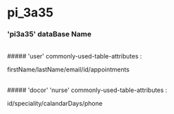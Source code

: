 # pi_3a35
### 'pi3a35' dataBase Name
<br>
##### 'user' commonly-used-table-attributes : 
   <p> firstName/lastName/email/id/appointments <p>
<br>
##### 'docor' 'nurse' commonly-used-table-attributes : 
   <p> id/speciality/calandarDays/phone  <p>
